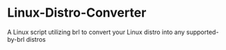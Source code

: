 # Linux-Distro-Converter
A Linux script utilizing brl to convert your Linux distro into any supported-by-brl distros
